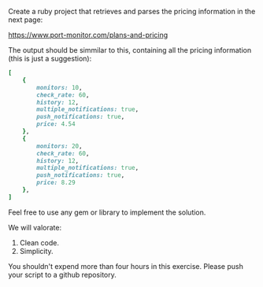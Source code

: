 Create a ruby project that retrieves and parses the pricing information in the next page:

https://www.port-monitor.com/plans-and-pricing

The output should be simmilar to this, containing all the pricing information (this is just a suggestion):
```ruby
[
    {
        monitors: 10,
        check_rate: 60,
        history: 12,
        multiple_notifications: true,
        push_notifications: true,
        price: 4.54
    },
    {
        monitors: 20,
        check_rate: 60,
        history: 12,
        multiple_notifications: true,
        push_notifications: true,
        price: 8.29
    },    
]
```
Feel free to use any gem or library to implement the solution.

We will valorate:
1. Clean code.
2. Simplicity.

You shouldn't expend more than four hours in this exercise. Please push your script to a github repository.
